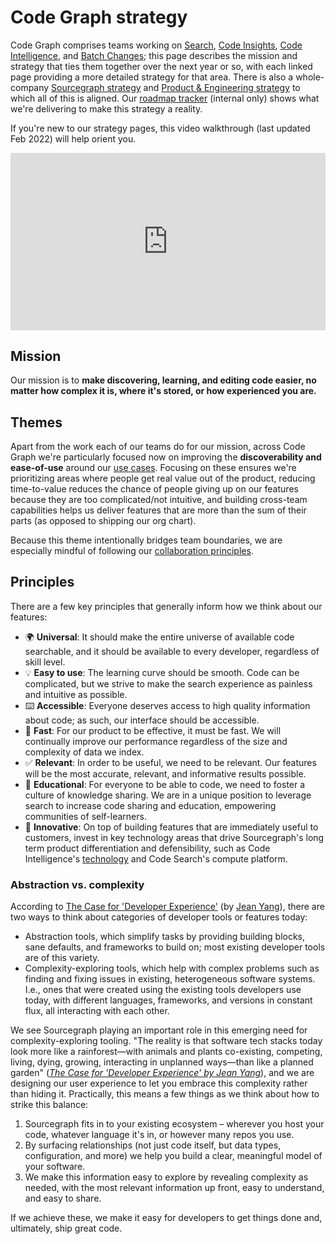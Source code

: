 # Code Graph strategy

Code Graph comprises teams working on [Search](./search/index.md), [Code Insights](./code-insights/index.md), [Code Intelligence](./code-intelligence/index.md), and [Batch Changes](./batch-changes/index.md); this page describes the mission and strategy that ties them together over the next year or so, with each linked page providing a more detailed strategy for that area. There is also a whole-company [Sourcegraph strategy](../index.md) and [Product & Engineering strategy](../../../departments/product-engineering/strategy-goals/index.md) to which all of this is aligned. Our [roadmap tracker](https://github.com/orgs/sourcegraph/projects/214/views/34) (internal only) shows what we're delivering to make this strategy a reality.

If you're new to our strategy pages, this video walkthrough (last updated Feb 2022) will help orient you.

<div style="position: relative; padding-bottom: 56.25%; height: 0;"><iframe src="https://www.loom.com/embed/71b675b67c464b0db7670a7f5025cbbe" frameborder="0" webkitallowfullscreen mozallowfullscreen allowfullscreen style="position: absolute; top: 0; left: 0; width: 100%; height: 100%;"></iframe></div>

## Mission

Our mission is to **make discovering, learning, and editing code easier, no matter how complex it is, where it's stored, or how experienced you are.**

## Themes

Apart from the work each of our teams do for our mission, across Code Graph we're particularly focused now on improving the **discoverability and ease-of-use** around our [use cases](../index.md#use-cases). Focusing on these ensures we're prioritizing areas where people get real value out of the product, reducing time-to-value reduces the chance of people giving up on our features because they are too complicated/not intuitive, and building cross-team capabilities helps us deliver features that are more than the sum of their parts (as opposed to shipping our org chart).

Because this theme intentionally bridges team boundaries, we are especially mindful of following our [collaboration principles](../../../departments/product-engineering/process/cross-org-team-collab.md).

## Principles

There are a few key principles that generally inform how we think about our features:

- 🌍 **Universal**: It should make the entire universe of available code searchable, and it should be available to every developer, regardless of skill level.
- 💡 **Easy to use**: The learning curve should be smooth. Code can be complicated, but we strive to make the search experience as painless and intuitive as possible.
- ⌨️ **Accessible**: Everyone deserves access to high quality information about code; as such, our interface should be accessible.
- 🚀 **Fast**: For our product to be effective, it must be fast. We will continually improve our performance regardless of the size and complexity of data we index.
- ✅ **Relevant**: In order to be useful, we need to be relevant. Our features will be the most accurate, relevant, and informative results possible.
- 🧠 **Educational**: For everyone to be able to code, we need to foster a culture of knowledge sharing. We are in a unique position to leverage search to increase code sharing and education, empowering communities of self-learners.
- 🔬 **Innovative**: On top of building features that are immediately useful to customers, invest in key technology areas that drive Sourcegraph's long term product differentiation and defensibility, such as Code Intelligence's [technology](code-intelligence#competitive-landscape) and Code Search's compute platform.

### Abstraction vs. complexity

According to [The Case for 'Developer Experience'](https://future.a16z.com/the-case-for-developer-experience/) (by [Jean Yang](https://twitter.com/jeanqasaur)), there are two ways to think about categories of developer tools or features today:

- Abstraction tools, which simplify tasks by providing building blocks, sane defaults, and frameworks to build on; most existing developer tools are of this variety.
- Complexity-exploring tools, which help with complex problems such as finding and fixing issues in existing, heterogeneous software systems. I.e., ones that were created using the existing tools developers use today, with different languages, frameworks, and versions in constant flux, all interacting with each other.

We see Sourcegraph playing an important role in this emerging need for complexity-exploring tooling. "The reality is that software tech stacks today look more like a rainforest—with animals and plants co-existing, competing, living, dying, growing, interacting in unplanned ways—than like a planned garden" ([_The Case for 'Developer Experience' by Jean Yang_][1]), and we are designing our user experience to let you embrace this complexity rather than hiding it. Practically, this means a few things as we think about how to strike this balance:

1. Sourcegraph fits in to your existing ecosystem – wherever you host your code, whatever language it's in, or however many repos you use.
1. By surfacing relationships (not just code itself, but data types, configuration, and more) we help you build a clear, meaningful model of your software.
1. We make this information easy to explore by revealing complexity as needed, with the most relevant information up front, easy to understand, and easy to share.

If we achieve these, we make it easy for developers to get things done and, ultimately, ship great code.

[1]: https://future.a16z.com/the-case-for-developer-experience/
